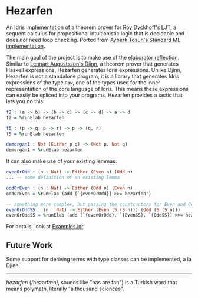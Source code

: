 # Hezarfen

An Idris implementation of a theorem prover for [Roy Dyckhoff's
LJT](https://rd.host.cs.st-andrews.ac.uk/publications/jsl57.pdf), a sequent
calculus for propositional intuitionistic logic that is decidable and does
_not_ need loop checking.  Ported from [Ayberk Tosun's Standard ML
implementation](https://github.com/ayberkt/sequents).

The main goal of the project is to make use of the [elaborator
reflection](http://docs.idris-lang.org/en/latest/reference/elaborator-reflection.html).
Similar to [Lennart Augustsson's Djinn](https://github.com/augustss/djinn), a
theorem prover that generates Haskell expressions, Hezarfen generates Idris expressions.
Unlike Djinn, Hezarfen is not a standalone program, it is a library that
generates Idris expressions of the type `Raw`, one of the types used for the
inner representation of the core language of Idris. This means these
expressions can easily be spliced into your programs. Hezarfen provides a
tactic that lets you do this:

```idris
f2 : (a -> b) -> (b -> c) -> (c -> d) -> a -> d
f2 = %runElab hezarfen

f5 : (p -> q, p -> r) -> p -> (q, r)
f5 = %runElab hezarfen

demorgan1 : Not (Either p q) -> (Not p, Not q)
demorgan1 = %runElab hezarfen
```

It can also make use of your existing lemmas:

```idris
evenOrOdd : (n : Nat) -> Either (Even n) (Odd n)
... -- some definition of an existing lemma

oddOrEven : (n : Nat) -> Either (Odd n) (Even n)
oddOrEven = %runElab (add [`{evenOrOdd}] >>= hezarfen')

-- something more complex, but passing the constructors for Even and Odd
evenOrOddSS : (n : Nat) -> Either (Even (S (S n))) (Odd (S (S n)))
evenOrOddSS = %runElab (add [`{evenOrOdd}, `{EvenSS}, `{OddSS}] >>= hezarfen')
```

For details, look at [Examples.idr](https://github.com/joom/hezarfen/blob/master/Examples.idr).

## Future Work

Some support for deriving terms with type classes can be implemented, à la Djinn.

***

*hezarfen* (/hezaɾfæn/, sounds like "has are fan") is a Turkish word that means
polymath, literally "a thousand sciences".
